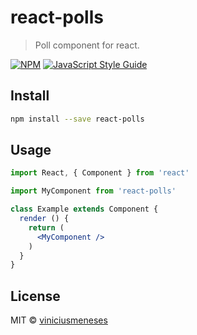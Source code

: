 # react-polls

> Poll component for react.

[![NPM](https://img.shields.io/npm/v/react-polls.svg)](https://www.npmjs.com/package/react-polls) [![JavaScript Style Guide](https://img.shields.io/badge/code_style-standard-brightgreen.svg)](https://standardjs.com)

## Install

```bash
npm install --save react-polls
```

## Usage

```jsx
import React, { Component } from 'react'

import MyComponent from 'react-polls'

class Example extends Component {
  render () {
    return (
      <MyComponent />
    )
  }
}
```

## License

MIT © [viniciusmeneses](https://github.com/viniciusmeneses)
